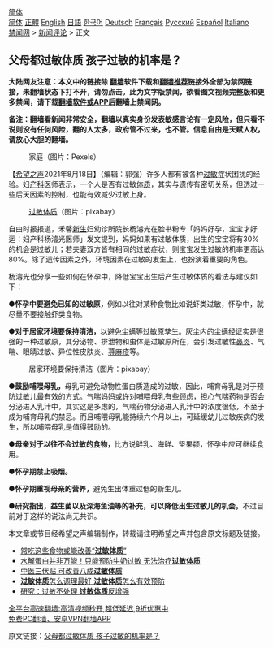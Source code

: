  <!-- 面包屑导航 --> <div class="breadcrumb"><!-- GTranslate: https://gtranslate.io/ -->  <div class="switcher notranslate">  <div class="selected">  <a href="#" onclick="return false;"> 简体</a>  </div>  <div class="option">  <a href="https://www.bannedbook.org" onclick="doGTranslate('zh-CN|zh-CN');jQuery('div.switcher div.selected a').html(jQuery(this).html());return false;" title="简体中文" class="nturl selected"> 简体</a>  <a href="https://www.bannedbook.org/zh-tw/" onclick="doGTranslate('zh-CN|zh-TW');jQuery('div.switcher div.selected a').html(jQuery(this).html());return false;" title="繁體中文" class="nturl"> 正體</a>  <a href="https://www.bannedbook.org/en/" onclick="doGTranslate('zh-CN|en');jQuery('div.switcher div.selected a').html(jQuery(this).html());return false;" title="English" class="nturl"> English</a>  <a href="https://www.bannedbook.org/ja/" onclick="doGTranslate('zh-CN|ja');jQuery('div.switcher div.selected a').html(jQuery(this).html());return false;" title="日本語" class="nturl"> 日語</a>  <a href="https://www.bannedbook.org/ko/" onclick="doGTranslate('zh-CN|ko');jQuery('div.switcher div.selected a').html(jQuery(this).html());return false;" title="한국어" class="nturl"> 한국어</a>  <a href="https://www.bannedbook.org/de/" onclick="doGTranslate('zh-CN|de');jQuery('div.switcher div.selected a').html(jQuery(this).html());return false;" title="Deutsch" class="nturl"> Deutsch</a>  <a href="https://www.bannedbook.org/fr/" onclick="doGTranslate('zh-CN|fr');jQuery('div.switcher div.selected a').html(jQuery(this).html());return false;" title="Français" class="nturl"> Français</a>  <a href="https://www.bannedbook.org/ru/" onclick="doGTranslate('zh-CN|ru');jQuery('div.switcher div.selected a').html(jQuery(this).html());return false;" title="Русский" class="nturl"> Русский</a>  <a href="https://www.bannedbook.org/es/" onclick="doGTranslate('zh-CN|es');jQuery('div.switcher div.selected a').html(jQuery(this).html());return false;" title="Español" class="nturl"> Español</a>  <a href="https://www.bannedbook.org/it/" onclick="doGTranslate('zh-CN|it');jQuery('div.switcher div.selected a').html(jQuery(this).html());return false;" title="Italiano" class="nturl"> Italiano</a>  </div>  </div>      <div class='breadcrumb-sub'><!-- Breadcrumb NavXT 6.3.0 --> <a href="https://www.bannedbook.org/" class="home">禁闻网</a> &gt; <a href="https://www.bannedbook.org/bnews/comments/" class="category">新闻评论</a> &gt; 正文</div></div><h2>父母都过敏体质 孩子过敏的机率是？</h2> <p class="notice"><b>大陆网友注意：本文中的链接除 <a href="https://github.com/bannedbook/fanqiang" >翻墙</a>软件下载和<a href="https://github.com/killgcd/justmysocks/blob/master/README.md">翻墙推荐</a>链接外全部为禁网链接，未翻墙状态下打不开，请勿点击。此为文字版禁闻，欲看图文视频完整版和更多禁闻，请下载<a href="https://github.com/bannedbook/fanqiang">翻墙软件或APP</a>后翻墙上禁闻网。</p><p>备注：翻墙看新闻非常安全，翻墙以真实身份发表敏感言论有一定风险，但只看不说则没有任何风险，翻的人太多，政府管不过来，也不管。信息自由是天赋人权，请放心大胆的翻墙。</b></p>  <div class="entry"> <figure> <p><figcaption>家庭（图片：Pexels）</figcaption></figure> <p>【<span class='wp_keywordlink_affiliate'><a href="https://www.soundofhope.org" title="希望之声" target="_blank">希望之声</a></span>2021年8月18日】（编辑：郭强）许多人都有被各种<a href="https://www.bannedbook.org/bnews/tag/%E8%BF%87%E6%95%8F/" class="st_tag internal_tag" rel="tag" title="标签 过敏 下的日志">过敏</a>症状困扰的经验。妇<a href="https://www.bannedbook.org/bnews/tag/%e4%ba%a7%e7%a7%91/" class="st_tag internal_tag" rel="tag" title="标签 产科 下的日志">产科</a>医师表示，一个人是否有过敏<a href="https://www.bannedbook.org/bnews/tag/%E4%BD%93%E8%B4%A8/" class="st_tag internal_tag" rel="tag" title="标签 体质 下的日志">体质</a>，其实与遗传有密切关系，但透过一些后天因素的控制，也能有效减少过敏上身。</p> <figure><figcaption><a href="https://www.bannedbook.org/bnews/tag/%E8%BF%87%E6%95%8F%E4%BD%93%E8%B4%A8/" class="st_tag internal_tag" rel="tag" title="标签 过敏体质 下的日志">过敏体质</a>（图片：pixabay）</figcaption></figure> <p>自由时报报道，禾馨<span class='wp_keywordlink'><a href="https://www.bannedbook.org/forum2/topic1642.html" title="正见网《新生》" target="_blank">新生</a></span>妇幼诊所院长杨濬光在脸书粉专「妈妈好孕，宝宝才好运：妇产科杨濬光医师」发文提到，妈妈如果有过敏体质，出生的宝宝将有30%的机会是过敏儿；若夫妻双方皆有相同的过敏症状，则宝宝发生过敏的机率更高达80%。除了遗传因素之外，环境因素在过敏的发生上，也扮演着重要的角色。</p> <p>杨濬光也分享一些如何在怀孕中，降低宝宝出生后产生过敏体质的看法与建议如下：</p>  <p><strong>●怀孕中要避免已知的过敏原，</strong>例如以往对某种食物比如说虾类过敏，怀孕中，就尽量不要接触虾类食物。</p> <p><strong>●对于居家环境要保持清洁，</strong>以避免尘螨等过敏原孳生。灰尘内的尘螨经证实是很强的一种过敏原，其分泌物、排泄物和虫体是过敏原所在，会引发过敏性<a href="https://www.bannedbook.org/bnews/tag/%e9%bc%bb%e7%82%8e/" class="st_tag internal_tag" rel="tag" title="标签 鼻炎 下的日志">鼻炎</a>、气喘、眼睛过敏、异位性皮肤炎、<a href="https://www.bannedbook.org/bnews/tag/%e8%8d%a8%e9%ba%bb%e7%96%b9/" class="st_tag internal_tag" rel="tag" title="标签 荨麻疹 下的日志">荨麻疹</a>等。</p> <figure><figcaption>居家环境要保持清洁（图片：pixabay）</figcaption></figure> <p><strong>●鼓励哺喂母乳，</strong>母乳可避免动物性蛋白质造成的过敏，因此，哺育母乳是对于预防过敏儿最有效的方式。气喘妈妈或许对哺喂母乳有些顾虑，担心气喘药物是否会分泌进入乳汁中，其实这是多虑的，气喘药物分泌进入乳汁中的浓度很低，不至于成为哺育母乳的禁忌。而且哺喂母乳能持续六个月以上，可延缓幼儿过敏疾病的发生，所以哺喂母乳是值得鼓励的。</p>  <p><strong>●母亲对于以往不会过敏的食物，</strong>比方说鲜乳、海鲜、坚果颣，怀孕中应可继续食用。</p> <p><strong>●怀孕期禁止吸烟。</strong></p> <p><strong>●怀孕期重视母亲的营养，</strong>避免生出体重过低的新生儿。</p>  <p><strong>●研究指出，益生菌以及深海鱼油等的补充，可以降低出生过敏儿的机会，</strong>不过目前对于这样的说法尚无共识。</p> <p>本文章或节目经希望之声编辑制作，转载请注明希望之声并包含原文标题及链接。 </p> <ul class='op-related-articles' title='相关阅读'> <li><a href='https://www.bannedbook.org/bnews/health/20190320/1100338.html' target='_blank'>常吃这些食物或能改善“<b>过敏体质</b>”</a></li> <li><a href='https://www.bannedbook.org/bnews/health/20170309/727833.html' target='_blank'>水解蛋白并非万能！只能预防牛奶过敏 无法治疗<b>过敏体质</b></a></li> <li><a href='https://www.bannedbook.org/bnews/health/20150616/411846.html' target='_blank'>中医三伏贴 可改善八成<b>过敏体质</b></a></li> <li><a href='https://www.bannedbook.org/bnews/health/20141127/333142.html' target='_blank'><b>过敏体质</b>怎么调理最好 <b>过敏体质</b>怎么有效预防</a></li> <li><a href='https://www.bannedbook.org/bnews/sohnews/20140503/253109.html' target='_blank'>研究：过敏不处理 <b>过敏体质</b>反增强</a></li> </ul> <p class="texttj"> <a href="https://github.com/bannedbook/fanqiang/wiki/V2ray%E6%9C%BA%E5%9C%BA" target="_blank">全平台高速翻墙:高清视频秒开,超低延迟,9折优惠中</a><br/> <a href="https://github.com/bannedbook/fanqiang/wiki/%E7%A6%81%E9%97%BB%E7%BD%91%E5%AE%89%E5%8D%93%E7%BF%BB%E5%A2%99%E6%96%B0%E9%97%BBAPP" target="_blank">免费PC翻墙、安卓VPN翻墙APP</a></p> <p>原文链接：<a class="src_link"  href="https://www.soundofhope.org/post/535415" target="_blank">父母都过敏体质 孩子过敏的机率是？</a></p><a name='sharetosocial'></a>  <div style="margin-bottom:5px;padding-bottom:5px;clear:both"> <div id="archive-pix-1" class="banner-ads"> <!-- AuctionX Display platform tag START --> <div id="26318x728x90x621x_ADSLOT2" clicktrack="%%CLICK_URL_ESC%%"></div> <!-- AuctionX Display platform tag END --> </div> <div id="archive-pix-2" class="banner-ads"> <!-- AuctionX Display platform tag START --> <div id="26315x300x250x621x_ADSLOT2" clicktrack="%%CLICK_URL_ESC%%"></div> <!-- AuctionX Display platform tag END --> </div> </div>  <div id="archive-pix-1" class="banner-ads"> <!-- AuctionX Display platform tag START --> <div id="26318x728x90x621x_ADSLOT3" clicktrack="%%CLICK_URL_ESC%%"></div> <!-- AuctionX Display platform tag END --> </div> </div><!--END ENTRY--> 